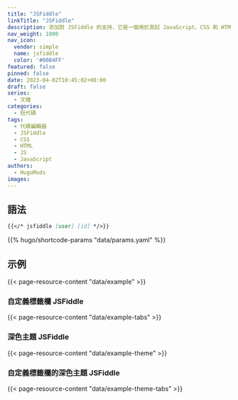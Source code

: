 ```yaml
---
title: "JSFiddle"
linkTitle: "JSFiddle"
description: 添加對 JSFiddle 的支持，它是一個用於測試 JavaScript、CSS 和 HTML 的在線代碼編輯器。
nav_weight: 1000
nav_icon:
  vendor: simple
  name: jsfiddle
  color: '#0084FF'
featured: false
pinned: false
date: 2023-04-02T10:45:02+08:00
draft: false
series:
  - 文檔
categories:
  - 短代碼
tags:
  - 代碼編輯器
  - JSFiddle
  - CSS
  - HTML
  - JS
  - JavaScript
authors:
  - HugoMods
images:
---
```


## 語法

```markdown
{{</* jsfiddle [user] [id] */>}}
```

{{% hugo/shortcode-params "data/params.yaml" %}}

## 示例

{{< page-resource-content "data/example" >}}

### 自定義標籤欄 JSFiddle

{{< page-resource-content "data/example-tabs" >}}

### 深色主題 JSFiddle

{{< page-resource-content "data/example-theme" >}}

### 自定義標籤欄的深色主題 JSFiddle

{{< page-resource-content "data/example-theme-tabs" >}}
